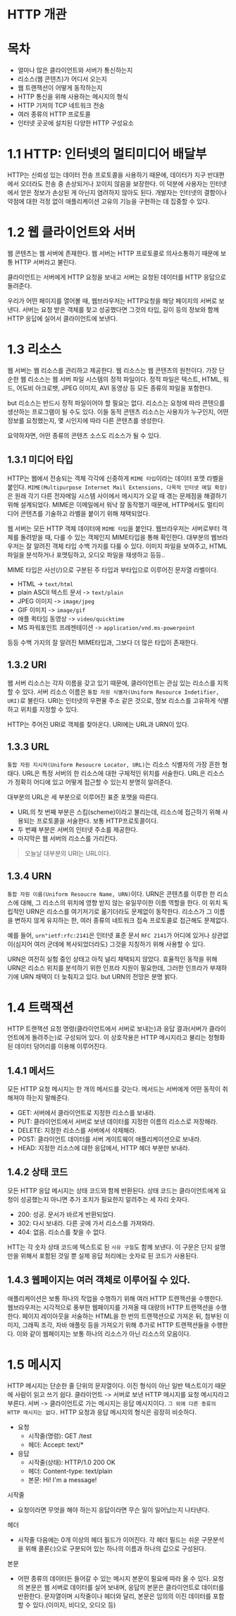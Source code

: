 # HTTP 개관

# 목차
- 얼마나 많은 클라이언트와 서버가 통신하는지
- 리소스(웹 콘텐츠)가 어디서 오는지
- 웹 트랜잭션이 어떻게 동작하는지
- HTTP 통신을 위해 사용하는 메시지의 형식
- HTTP 기저의 TCP 네트워크 전송
- 여러 종류의 HTTP 프로토콜
- 인터넷 곳곳에 설치된 다양한 HTTP 구성요소

# 1.1 HTTP: 인터넷의 멀티미디어 배달부
HTTP는 신뢰성 있는 데이터 전송 프로토콜을 사용하기 때문에, 데이터가 지구 반대편에서 오더라도 전송 중 손상되거나 꼬이지 않음을 보장한다. 이 덕분에 사용자는 인터넷에서 얻은 정보가 손상된 게 아닌지 염려하지 않아도 된다. 개발자는 인터넷의 결함이나 약점에 대한 걱정 없이 애플리케이션 고유의 기능을 구현하는 데 집중할 수 있다.

# 1.2 웹 클라이언트와 서버
웹 콘텐츠는 웹 서버에 존재한다. 웹 서버는 HTTP 프로토콜로 의사소통하기 때문에 보통 HTTP 서버라고 불린다.

클라이언트는 서버에게 HTTP 요청을 보내고 서버는 요청된 데이터를 HTTP 응답으로 돌려준다.

우리가 어떤 페이지를 열어볼 때, 웹브라우저는 HTTP요청을 해당 페이지의 서버로 보낸다. 서버는 요청 받은 객체를 찾고 성공했다면 그것의 타입, 길이 등의 정보와 함께 HTTP 응답에 실어서 클라이언트에 보낸다.

# 1.3 리소스
웹 서버는 웹 리소스를 관리하고 제공한다. 웹 리소스는 웹 콘텐츠의 원천이다. 가장 단순한 웹 리소스는 웹 서버 파일 시스템의 정적 파일이다. 정적 파일은 텍스트, HTML, 워드, 어도비 아크로뱃, JPEG 이미지, AVI 동영상 등 모든 종류의 파일을 포함한다.

but 리소스는 반드시 정적 파일이어야 할 필요는 없다. 리소스는 요청에 따라 콘텐으를 생산하는 프로그램이 될 수도 있다. 이들 동적 콘텐츠 리소스는 사용자가 누구인지, 어떤 정보를 요청했는지, 몇 시인지에 따라 다른 콘텐츠를 생성한다.

요약하자면, 어떤 종류의 콘텐츠 소스도 리소스가 될 수 있다.

## 1.3.1 미디어 타입
HTTP는 웹에서 전송되는 객체 각각에 신중하게 `MIME 타입`이라는 데이터 포맷 라벨을 붙인다. `MIME(Multipurpose Internet Mail Extensions, 다목적 인터넷 메일 확장)`은 원래 각기 다른 전자메일 시스템 사이에서 메시지가 오갈 때 겪는 문제점을 해결하기 위해 설계되었다. MIME은 이메일에서 워낙 잘 동작했기 때문에, HTTP에서도 멀티미디어 콘텐츠를 기술하고 라벨을 붙이기 위해 채택되었다.

웹 서버는 모든 HTTP 객체 데이터에 `MIME 타입`을 붙인다. 웹브라우저는 서버로부터 객체를 돌려받을 때, 다룰 수 있는 객체인지 MIME타입을 통해 확인한다. 대부분의 웹브라우저는 잘 알려진 객체 타입 수백 가지를 다룰 수 있다. 이미지 파일을 보여주고, HTML 파일을 분석하거나 포맷팅하고, 오디오 파일을 재생하고 등등..

MIME 타입은 사선(/)으로 구분된 주 타입과 부타입으로 이루어진 문자열 라벨이다.
- HTML -> `text/html`
- plain ASCII 텍스트 문서 -> `text/plain`
- JPEG 이미지 -> `image/jpeg`
- GIF 이미지 -> `image/gif`
- 애플 퀵타임 동영상 -> `video/quicktime`
- MS 파워포인트 프레젠테이션 -> `application/vnd.ms-powerpoint`

등등 수백 가지의 잘 알려진 MIME타입과, 그보다 더 많은 타입이 존재한다.

## 1.3.2 URI
웹 서버 리소스는 각자 이름을 갖고 있기 때문에, 클라이언트는 관심 있는 리소스를 지목할 수 있다. 서버 리소스 이름은 `통합 자원 식별자(Uniform Resource Indetifier, URI)`로 불린다. URI는 인터넷의 우편물 주소 같은 것으로, 정보 리소스를 고유하게 식별하고 위치를 지정할 수 있다.

HTTP는 주어진 URI로 객체를 찾아온다. URI에는 URL과 URN이 있다.

## 1.3.3 URL
`통합 자원 지시자(Uniform Resoucre Locator, URL)`는 리소스 식별자의 가장 흔한 형태다. URL은 특정 서버의 한 리소스에 대한 구체적인 위치를 서술한다. URL은 리소스가 정확히 어디에 있고 어떻게 접근할 수 있는지 분명히 알려준다.

대부분의 URL은 세 부분으로 이루어진 표준 포맷을 따른다.
- URL의 첫 번째 부분은 스킴(scheme)이라고 불리는데, 리소스에 접근하기 위해 사용되는 프로토콜을 서술한다. 보통 HTTP프로토콜이다.
- 두 번째 부분은 서버의 인터넷 주소를 제공한다.
- 마지막은 웹 서버의 리소스를 가리킨다.

> 오늘날 대부분의 URI는 URL이다.

## 1.3.4 URN
`통합 자원 이름(Uniform Resoucre Name, URN)`이다. URN은 콘텐츠를 이루한 한 리소스에 대해, 그 리소스의 위치에 영향 받지 않는 유일무이한 이름 역할을 한다. 이 위치 독립적인 URN은 리소스를 여기저기로 옮기더라도 문제없이 동작한다. 리소스가 그 이름을 변하지 않게 유지하는 한, 여러 종류의 네트워크 접속 프로토콜로 접근해도 문제없다.

예를 들어, `urn"ietf:rfc:2141`은 인터넷 표준 문서 `RFC 2141`가 어디에 있거나 상관없이(심지어 여러 군데에 복사되었더라도) 그것을 지칭하기 위해 사용할 수 있다.

URN은 여전히 실험 중인 상태고 아직 널리 채택되지 않았다. 효율적인 동작을 위해 URN은 리소스 위치를 분석하기 위한 인프라 지원이 필요한데, 그러한 인프라가 부재하기에 URN 채택이 더 늦춰지고 있다. but URN의 전망은 분명 밝다.

# 1.4 트랙잭션
HTTP 트랜잭션 요청 명령(클라이언트에서 서버로 보내는)과 응답 결과(서버가 클라이언트에게 돌려주는)로 구성되어 있다. 이 상호작용은 HTTP 메시지라고 불리는 정형화된 데이터 덩어리를 이용해 이루어진다.

## 1.4.1 메서드
모든 HTTP 요청 메시지는 한 개의 메서드를 갖는다. 메서드는 서버에게 어떤 동작이 취해져야 하는지 말해준다.
- GET: 서버에서 클라이언트로 지정한 리소스를 보내라.
- PUT: 클라이언트에서 서버로 보낸 데이터를 지정한 이름의 리소스로 저장해라.
- DELETE: 지정한 리소스를 서버에서 삭제해라.
- POST: 클라이언트 데이터를 서버 게이트웨이 애플리케이션으로 보내라.
- HEAD: 지정한 리소스에 대한 응답에서, HTTP 헤더 부분만 보내라.

## 1.4.2 상태 코드
모든 HTTP 응답 메시지는 상태 코드와 함께 반환된다. 상태 코드는 클라이언트에게 요청이 성공했는지 아니면 추가 조치가 필요한지 알려주는 세 자리 숫자다.
- 200: 성공. 문서가 바르게 반환되었다.
- 302: 다시 보내라. 다른 곳에 가서 리소스를 가져와라.
- 404: 없음. 리소스를 찾을 수 없다.

HTT는 각 숫자 상태 코드에 텍스트로 된 `사유 구절`도 함께 보낸다. 이 구문은 단지 설명만을 위해서 포함된 것일 뿐 실제 응답 처리에는 숫자로 된 코드가 사용된다.

## 1.4.3 웹페이지는 여러 객체로 이루어질 수 있다.
애플리케이션은 보통 하나의 작업을 수행하기 위해 여러 HTTP 트랜잭션을 수행한다. 웹브라우저는 시각적으로 풍부한 웹페이지를 가져올 때 대량의 HTTP 트랜잭션을 수행한다. 페이지 레이아웃을 서술하는 HTML을 한 번의 트랜잭션으로 가져온 뒤, 첨부된 이미지, 그래픽 조각, 자바 애플릿 등을 가져오기 위해 추가로 HTTP 트랜잭션들을 수행한다. 이와 같이 웹페이지는 보통 하나의 리소스가 아닌 리소스의 모음이다.

# 1.5 메시지
HTTP 메시지는 단순한 줄 단위의 문자열이다. 이진 형식이 아닌 일반 텍스트이기 때문에 사람이 읽고 쓰기 쉽다. 클라이언트 -> 서버로 보낸 HTTP 메시지를 요청 메시지라고 부른다. 서버 -> 클라이언트로 가는 메시지는 응답 메시지이다. `그 외에 다른 종류의 HTTP 메시지는 없다.` HTTP 요청과 응답 메시지의 형식은 굉장히 비슷하다.

- 요청
  - 시작줄(명령): GET /test
  - 헤더: Accept: text/*
- 응답
  - 시작줄(상태): HTTP/1.0 200 OK
  - 헤더: Content-type: text/plain
  - 본문: Hi! I'm a message!

시작줄
- 요청이라면 무엇을 해야 하는지 응답이라면 무슨 일이 일어났는지 나타낸다.

헤더
- 시작줄 다음에는 0개 이상의 헤더 필드가 이어진다. 각 헤더 필드는 쉬운 구문분석을 위해 콜론(:)으로 구분되어 있는 하나의 이름과 하나의 값으로 구성된다.

본문
- 어떤 종류의 데이터든 들어갈 수 있는 메시지 본문이 필요에 따라 올 수 있다. 요청의 본문은 웹 서버로 데이터를 실어 보내며, 응답의 본문은 클라이언트로 데이터를 반환한다. 문자열이며 시작줄이나 헤더와 달리, 본문은 임의의 이진 데이터를 포함할 수 있다.(이미지, 비디오, 오디오 등)
